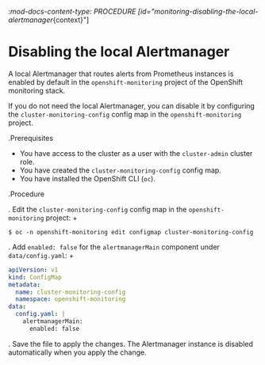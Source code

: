 :_mod-docs-content-type: PROCEDURE
[id="monitoring-disabling-the-local-alertmanager_{context}"]
# Disabling the local Alertmanager

A local Alertmanager that routes alerts from Prometheus instances is enabled by default in the `openshift-monitoring` project of the OpenShift monitoring stack.

If you do not need the local Alertmanager, you can disable it by configuring the `cluster-monitoring-config` config map in the `openshift-monitoring` project.

.Prerequisites

* You have access to the cluster as a user with the `cluster-admin` cluster role.
* You have created the `cluster-monitoring-config` config map.
* You have installed the OpenShift CLI (`oc`).

.Procedure

. Edit the `cluster-monitoring-config` config map in the `openshift-monitoring` project:
+
```terminal
$ oc -n openshift-monitoring edit configmap cluster-monitoring-config
```

. Add `enabled: false` for the `alertmanagerMain` component under `data/config.yaml`:
+
```yaml
apiVersion: v1
kind: ConfigMap
metadata:
  name: cluster-monitoring-config
  namespace: openshift-monitoring
data:
  config.yaml: |
    alertmanagerMain:
      enabled: false
```

. Save the file to apply the changes. The Alertmanager instance is disabled automatically when you apply the change.

